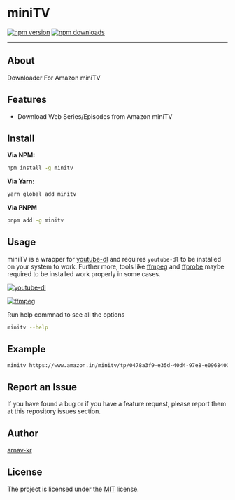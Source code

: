 # miniTV

[![npm version](https://img.shields.io/npm/v/minitv.svg?maxAge=3600)](https://npmjs.com/package/minitv)
[![npm downloads](https://img.shields.io/npm/dt/minitv.svg?maxAge=3600)](https://npmjs.com/package/minitv)

---

## About
Downloader For Amazon miniTV

## Features
* Download Web Series/Episodes from Amazon miniTV

## Install

**Via NPM:**

```bash
npm install -g minitv
```

**Via Yarn:**

```bash
yarn global add minitv
```

**Via PNPM**
  
```bash
pnpm add -g minitv
```

## Usage

miniTV is a wrapper for [youtube-dl](https://github.com/ytdl-org/youtube-dl) and requires `youtube-dl` to be installed on your system to work. Further more, tools like [ffmpeg](https://ffmpeg.org/) and [ffprobe](https://ffmpeg.org/ffprobe.html) maybe required to be installed work properly in some cases.

[![youtube-dl](https://badgen.net/badge/download/youtube-dl/orange)](https://ytdl-org.github.io/youtube-dl/download.html)

[![ffmpeg](https://badgen.net/badge/download/ffmpeg/orange)](https://ffmpeg.org/download.html)


Run help commnad to see all the options

```bash
minitv --help
```

## Example

```bash
minitv https://www.amazon.in/minitv/tp/0478a3f9-e35d-40d4-97e8-e09684007fa6 -f bestvideo+bestaudio
```

## Report an Issue 

If you have found a bug or if you have a feature request, please report them at this repository issues section.

## Author

[arnav-kr](https://github.com/arnav-kr)

## License

The project is licensed under the [MIT](https://github.com/arnav-kr/minitv/blob/main/LICENSE) license.

